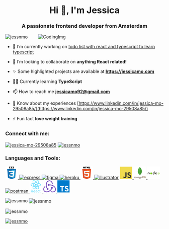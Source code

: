 <h1 align="center">Hi 👋, I'm Jessica</h1>
<h3 align="center">A passionate frontend developer from Amsterdam</h3>
<img align="right" alt="CodingImg" width="400" src="https://i.pinimg.com/originals/5c/8f/08/5c8f08b5fe55e12baae6fc54e46c343a.gif">

<p align="left"> <img src="https://komarev.com/ghpvc/?username=jessnmo&label=Profile%20views&color=0e75b6&style=flat" alt="jessnmo" /> </p>


- 🔭 I’m currently working on [todo list with react and typescript to learn typescript](https://github.com/jessnmo/Todo-List-with-TypeScript)

- 👯 I’m looking to collaborate on **anything React related!**

- ✨ Some highlighted projects are available at **https://jessicamo.com**

- 👩‍💻 Currently learning **TypeScript**

- 📫 How to reach me **jessicamo92@gmail.com**

- 📄 Know about my experiences [https://www.linkedin.com/in/jessica-mo-29508a85/](https://www.linkedin.com/in/jessica-mo-29508a85/)

- ⚡ Fun fact **love weight training**

<h3 align="left">Connect with me:</h3>
<p align="left">
<a href="https://linkedin.com/in/jessica-mo-29508a85" target="blank"><img align="center" src="https://raw.githubusercontent.com/rahuldkjain/github-profile-readme-generator/master/src/images/icons/Social/linked-in-alt.svg" alt="jessica-mo-29508a85" height="30" width="40" /></a>
<a href="https://codesandbox.com/jessnmo" target="blank"><img align="center" src="https://raw.githubusercontent.com/rahuldkjain/github-profile-readme-generator/master/src/images/icons/Social/codesandbox.svg" alt="jessnmo" height="30" width="40" /></a>
</p>


<h3 align="left">Languages and Tools:</h3>
<p align="left"> 
  <a href="https://www.w3schools.com/css/" target="_blank" rel="noreferrer"> 
  <img src="https://raw.githubusercontent.com/devicons/devicon/master/icons/css3/css3-original-wordmark.svg" alt="css3" width="40" height="40"/> 
  </a> 
  <a href="https://expressjs.com" target="_blank" rel="noreferrer"> 
    <img src="https://www.edureka.co/blog/wp-content/uploads/2019/07/express-logo.png" alt="express" width="40" height="40"/> 
  </a> 
  <a href="https://www.figma.com/" target="_blank" rel="noreferrer">
    <img src="https://www.vectorlogo.zone/logos/figma/figma-icon.svg" alt="figma" width="40" height="40"/>
  </a> 
  <a href="https://heroku.com" target="_blank" rel="noreferrer"> 
    <img src="https://www.vectorlogo.zone/logos/heroku/heroku-icon.svg" alt="heroku" width="40" height="40"/> 
  </a> 
  <a href="https://www.w3.org/html/" target="_blank" rel="noreferrer"> 
    <img src="https://raw.githubusercontent.com/devicons/devicon/master/icons/html5/html5-original-wordmark.svg" alt="html5" width="40" height="40"/> 
  </a> 
  <a href="https://www.adobe.com/in/products/illustrator.html" target="_blank" rel="noreferrer"> 
    <img src="https://www.vectorlogo.zone/logos/adobe_illustrator/adobe_illustrator-icon.svg" alt="illustrator" width="40" height="40"/></a> 
  <a href="https://developer.mozilla.org/en-US/docs/Web/JavaScript" target="_blank" rel="noreferrer"> 
    <img src="https://raw.githubusercontent.com/devicons/devicon/master/icons/javascript/javascript-original.svg" alt="javascript" width="40" height="40"/> 
  </a> 
  <a href="https://www.mongodb.com/" target="_blank" rel="noreferrer"> 
    <img src="https://raw.githubusercontent.com/devicons/devicon/master/icons/mongodb/mongodb-original-wordmark.svg" alt="mongodb" width="40" height="40"/> 
  </a> 
  <a href="https://nodejs.org" target="_blank" rel="noreferrer"> <img src="https://raw.githubusercontent.com/devicons/devicon/master/icons/nodejs/nodejs-original-wordmark.svg" alt="nodejs" width="40" height="40"/> </a> <a href="https://postman.com" target="_blank" rel="noreferrer"> <img src="https://www.vectorlogo.zone/logos/getpostman/getpostman-icon.svg" alt="postman" width="40" height="40"/> </a> <a href="https://reactjs.org/" target="_blank" rel="noreferrer"> <img src="https://raw.githubusercontent.com/devicons/devicon/master/icons/react/react-original-wordmark.svg" alt="react" width="40" height="40"/> </a> <a href="https://redux.js.org" target="_blank" rel="noreferrer"> <img src="https://raw.githubusercontent.com/devicons/devicon/master/icons/redux/redux-original.svg" alt="redux" width="40" height="40"/> </a> <a href="https://www.typescriptlang.org/" target="_blank" rel="noreferrer"> <img src="https://raw.githubusercontent.com/devicons/devicon/master/icons/typescript/typescript-original.svg" alt="typescript" width="40" height="40"/> </a> </p>

<p><img align="left" src="https://github-readme-stats.vercel.app/api/top-langs?username=jessnmo&show_icons=true&locale=en&layout=compact" alt="jessnmo" /></p>

<p>&nbsp;<img align="center" src="https://github-readme-stats.vercel.app/api?username=jessnmo&show_icons=true&locale=en" alt="jessnmo" /></p>

<p><img align="center" src="https://github-readme-streak-stats.herokuapp.com/?user=jessnmo&" alt="jessnmo" /></p>

<p align="left"> <a href="https://github.com/ryo-ma/github-profile-trophy"><img src="https://github-profile-trophy.vercel.app/?username=jessnmo" alt="jessnmo" /></a> </p>


<!---
jessnmo/jessnmo is a ✨ special ✨ repository because its `README.md` (this file) appears on your GitHub profile.
You can click the Preview link to take a look at your changes.
--->
